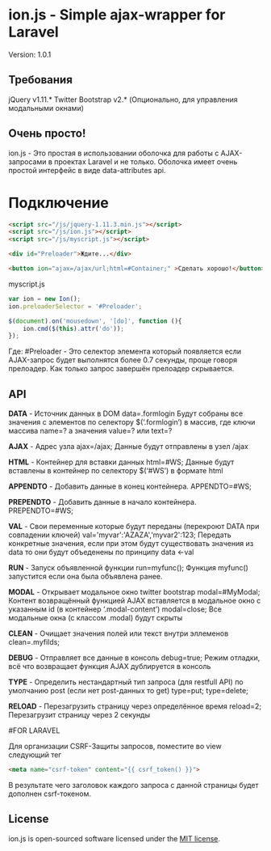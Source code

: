# ion.js - Simple ajax-wrapper for Laravel
Version: 1.0.1

## Требования

jQuery v1.11.*
Twitter Bootstrap v2.* (Опционально, для управления модальными окнами)

## Очень просто!

ion.js - Это простая в использовании оболочка для работы с AJAX-запросами в проектах 
Laravel и не только. Оболочка имеет очень простой интерфейс в виде data-attributes api.

# Подключение

```html
<script src="/js/jquery-1.11.3.min.js"></script>
<script src="/js/ion.js"></script>
<script src="/js/myscript.js"></script>

<div id="Preloader">Ждите...</div>

<button ion="ajax=/ajax/url;html=#Container;" >Сделать хорошо!</button>

```

myscript.js
```js
var ion = new Ion();
ion.preloaderSelector = '#Preloader';

$(document).on('mousedown', '[do]', function (){
    ion.cmd($(this).attr('do'));
});
```
Где: #Preloader - Это селектор элемента который появляется если AJAX-запрос будет выполнятся более 0.7 секунды, 
проще говоря прелоадер. Как только запрос завершён прелоадер скрывается.

## API

**DATA** - Источник данных в DOM
data=.formlogin
Будут собраны все значения с элементов по селектору $(‘.formlogin’) в массив, где ключи массива name=? а значения value=? или text=?

**AJAX** - Адрес узла
ajax=/ajax;
Данные будут отправлены в узел /ajax

**HTML** - Контейнер для вставки данных
html=#WS;
Данные будут вставлены в контейнер по селектору $(‘#WS’) в формате html

**APPENDTO** - Добавить данные в конец контейнера.
APPENDTO=#WS;

**PREPENDTO** - Добавить данные в начало контейнера.
PREPENDTO=#WS;

**VAL** - Свои переменные которые будут переданы (перекроют DATA при совпадении ключей)
val='myvar':'AZAZA','myvar2':123;
Передать конкретные значения, если при этом будут существовать значения из data то они будут объеденены по принципу data <-val

**RUN** - Запуск объявленной функции
run=myfunc();
Функция myfunc() запустится если она была объявлена ранее.

**MODAL** - Открывает модальное окно twitter bootstrap
modal=#MyModal;
Контент возвращённый функцией AJAX вставляется в модальное окно с указанным id (в контейнер ‘.modal-content’)
modal=close;
Все модальные окна (с классом .modal) будут скрыты

**CLEAN** - Очищает значения полей или текст внутри эллеменов
clean=.myfilds;

**DEBUG** - Отправляет все данные в консоль
debug=true;
Режим отладки, всё что возвращает функция AJAX дублируется в консоль

**TYPE** - Определить нестандартный тип запроса (для restfull API) по умолчанию post (если нет post-данных то get)
type=put;
type=delete;

**RELOAD** - Перезагрузить страницу через определённое время
reload=2;
Перезагрузит страницу через 2 секунды

#FOR LARAVEL

Для организации CSRF-Защиты запросов, поместите во view следующий тег
```html
<meta name="csrf-token" content="{{ csrf_token() }}">
```
В результате чего заголовок каждого запроса с данной страницы будет дополнен csrf-токеном.

## License

ion.js is open-sourced software licensed under the [MIT license](http://opensource.org/licenses/MIT).
